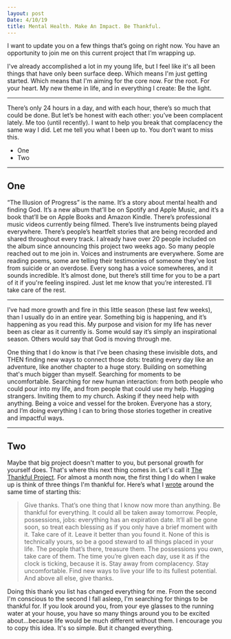 ```yaml
---
layout: post
Date: 4/10/19
title: Mental Health. Make An Impact. Be Thankful.
---
```


I want to update you on a few things that’s going on right now. You have an opportunity to join me on this current project that I’m wrapping up.

I've already accomplished a lot in my young life, but I feel like it's all been things that have only been surface deep. Which means I'm just getting started. Which means that I'm aiming for the core now. For the root. For your heart. My new theme in life, and in everything I create: Be the light.

---- 

There’s only 24 hours in a day, and with each hour, there’s so much that could be done. But let’s be honest with each other: you’ve been complacent lately. Me too (until recently). I want to help you break that complacency the same way I did. Let me tell you what I been up to. You don’t want to miss this.

- One
- Two

---- 

## One

“The Illusion of Progress” is the name. It’s a story about mental health and finding God. It’s a new album that’ll be on Spotify and Apple Music, and it’s a book that’ll be on Apple Books and Amazon Kindle. There’s professional music videos currently being filmed. There’s live instruments being played everywhere. There’s people’s heartfelt stories that are being recorded and shared throughout every track. I already have over 20 people included on the album since announcing this project two weeks ago. So many people reached out to me join in. Voices and instruments are everywhere. Some are reading poems, some are telling their testimonies of someone they’ve lost from suicide or an overdose. Every song has a voice somewheres, and it sounds incredible. It’s almost done, but there’s still time for you to be a part of it if you're feeling inspired. Just let me know that you’re interested. I’ll take care of the rest.

---- 

I’ve had more growth and fire in this little season (these last few weeks), than I usually do in an entire year. Something big is happening, and it’s happening as you read this. My purpose and vision for my life has never been as clear as it currently is. Some would say it’s simply an inspirational season. Others would say that God is moving through me.

One thing that I do know is that I’ve been chasing these invisible dots, and THEN finding new ways to connect those dots: treating every day like an adventure, like another chapter to a huge story. Building on something that's much bigger than myself. Searching for moments to be uncomfortable. Searching for new human interaction: from both people who could pour into my life, and from people that could use my help. Hugging strangers. Inviting them to my church. Asking if they need help with anything. Being a voice and vessel for the broken. Everyone has a story, and I’m doing everything I can to bring those stories together in creative and impactful ways.

---- 

## Two

Maybe that big project doesn't matter to you, but personal growth for yourself does. That's where this next thing comes in. Let's call it [The Thankful Project][1]. For almost a month now, the first thing I do when I wake up is think of three things I'm thankful for. Here’s what I [wrote][2] around the same time of starting this:

> Give thanks. That’s one thing that I know now more than anything. Be thankful for everything. It could all be taken away tomorrow. People, possessions, jobs: everything has an expiration date. It’ll all be gone soon, so treat each blessing as if you only have a brief moment with it. Take care of it. Leave it better than you found it. None of this is technically yours, so be a good steward to all things placed in your life. The people that’s there, treasure them. The possessions you own, take care of them. The time you’re given each day, use it as if the clock is ticking, because it is. Stay away from complacency. Stay uncomfortable. Find new ways to live your life to its fullest potential. And above all else, give thanks.

Doing this thank you list has changed everything for me. From the second I'm conscious to the second I fall asleep, I'm searching for things to be thankful for. If you look around you, from your eye glasses to the running water at your house, you have so many things around you to be excited about...because life would be much different without them. I encourage you to copy this idea. It's so simple. But it changed everything.

[1]:	/thanks
[2]:	/give-thanks